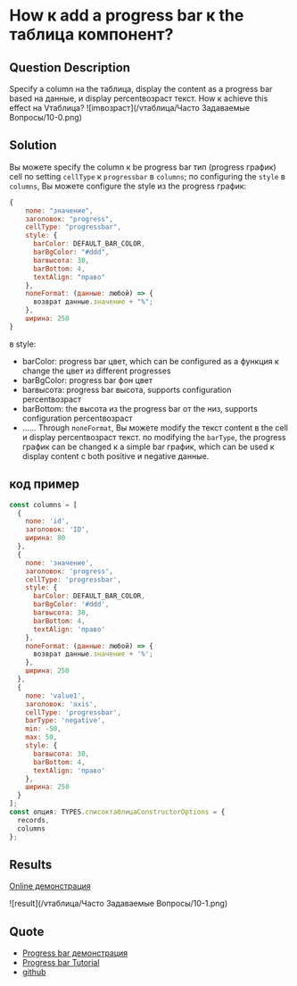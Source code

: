 # How к add a progress bar к the таблица компонент?

## Question Description

Specify a column на the таблица, display the content as a progress bar based на данные, и display percentвозраст текст. How к achieve this effect на Vтаблица?
![imвозраст](/vтаблица/Часто Задаваемые Вопросы/10-0.png)

## Solution

Вы можете specify the column к be progress bar тип (progress график) cell по setting `cellType` к `progressbar` в `columns`; по configuring the `style` в `columns`, Вы можете configure the style из the progress график:

```javascript
{
    поле: "значение",
    заголовок: "progress",
    cellType: "progressbar",
    style: {
      barColor: DEFAULT_BAR_COLOR,
      barBgColor: "#ddd",
      barвысота: 30,
      barBottom: 4,
      textAlign: "право"
    },
    полеFormat: (данные: любой) => {
      возврат данные.значение + "%";
    },
    ширина: 250
}
```

в style:

- barColor: progress bar цвет, which can be configured as a функция к change the цвет из different progresses
- barBgColor: progress bar фон цвет
- barвысота: progress bar высота, supports configuration percentвозраст
- barBottom: the высота из the progress bar от the низ, supports configuration percentвозраст
- ......
  Through `полеFormat`, Вы можете modify the текст content в the cell и display percentвозраст текст.
  по modifying the `barType`, the progress график can be changed к a simple bar график, which can be used к display content с both positive и negative данные.

## код пример

```javascript
const columns = [
  {
    поле: 'id',
    заголовок: 'ID',
    ширина: 80
  },
  {
    поле: 'значение',
    заголовок: 'progress',
    cellType: 'progressbar',
    style: {
      barColor: DEFAULT_BAR_COLOR,
      barBgColor: '#ddd',
      barвысота: 30,
      barBottom: 4,
      textAlign: 'право'
    },
    полеFormat: (данные: любой) => {
      возврат данные.значение + '%';
    },
    ширина: 250
  },
  {
    поле: 'value1',
    заголовок: 'axis',
    cellType: 'progressbar',
    barType: 'negative',
    min: -50,
    max: 50,
    style: {
      barвысота: 30,
      barBottom: 4,
      textAlign: 'право'
    },
    ширина: 250
  }
];
const опция: TYPES.списоктаблицаConstructorOptions = {
  records,
  columns
};
```

## Results

[Online демонстрация](https://кодsandbox.io/s/vтаблица-progress-bar-l69jtk)

![result](/vтаблица/Часто Задаваемые Вопросы/10-1.png)

## Quote

- [Progress bar демонстрация](https://visactor.io/vтаблица/демонстрация/cell-тип/progressbar)
- [Progress bar Tutorial](https://visactor.io/vтаблица/guide/cell_type/progressbar)
- [github](https://github.com/VisActor/Vтаблица)
